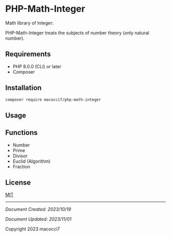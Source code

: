 # PHP-Math-Integer

Math library of Integer:

PHP-Math-Integer treats the subjects of number theory (only natural number).

## Requirements

- PHP 8.0.0 (CLI) or later
- Composer

## Installation

```bash
composer require macocci7/php-math-integer
```

## Usage

## Functions

- Number
- Prime
- Divisor
- Euclid (Algorithm)
- Fraction

## License

[MIT](LICENSE)

***

*Document Created: 2023/10/19*

*Document Updated: 2023/11/01*

Copyright 2023 macocci7
